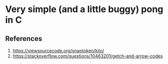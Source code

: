 # Very simple (and a little buggy) pong in C
## References
1. https://viewsourcecode.org/snaptoken/kilo/
2. https://stackoverflow.com/questions/10463201/getch-and-arrow-codes 
